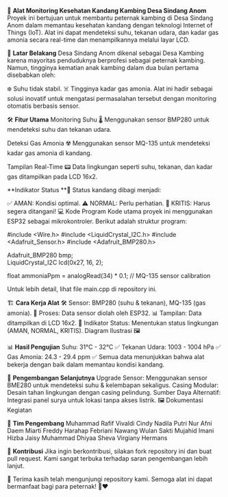🐐 **Alat Monitoring Kesehatan Kandang Kambing Desa Sindang Anom**
Proyek ini bertujuan untuk membantu peternak kambing di Desa Sindang Anom dalam memantau kesehatan kandang dengan teknologi Internet of Things (IoT). Alat ini dapat mendeteksi suhu, tekanan udara, dan kadar gas amonia secara real-time dan menampilkannya melalui layar LCD.

🎯 **Latar Belakang**
Desa Sindang Anom dikenal sebagai Desa Kambing karena mayoritas penduduknya berprofesi sebagai peternak kambing. Namun, tingginya kematian anak kambing dalam dua bulan pertama disebabkan oleh:

❄️ Suhu tidak stabil.
☠️ Tingginya kadar gas amonia.
Alat ini hadir sebagai solusi inovatif untuk mengatasi permasalahan tersebut dengan monitoring otomatis berbasis sensor.

🛠️ **Fitur Utama**
Monitoring Suhu 🌡️
Menggunakan sensor BMP280 untuk mendeteksi suhu dan tekanan udara.

Deteksi Gas Amonia ☢️
Menggunakan sensor MQ-135 untuk mendeteksi kadar gas amonia di kandang.

Tampilan Real-Time 📟
Data lingkungan seperti suhu, tekanan, dan kadar gas ditampilkan pada LCD 16x2.

**Indikator Status **🚦
Status kandang dibagi menjadi:

✅ AMAN: Kondisi optimal.
⚠️ NORMAL: Perlu perhatian.
🛑 KRITIS: Harus segera ditangani!
💻 Kode Program
Kode utama proyek ini menggunakan ESP32 sebagai mikrokontroler. Berikut adalah struktur program:

#include <Wire.h>
#include <LiquidCrystal_I2C.h>
#include <Adafruit_Sensor.h>
#include <Adafruit_BMP280.h>

Adafruit_BMP280 bmp;  
LiquidCrystal_I2C lcd(0x27, 16, 2);

float ammoniaPpm = analogRead(34) * 0.1;  // MQ-135 sensor calibration

Untuk lebih detail, lihat file main.cpp di repository ini.

🏗️ **Cara Kerja Alat**
🛠️ Sensor: BMP280 (suhu & tekanan), MQ-135 (gas amonia).
🔄 Proses: Data sensor diolah oleh ESP32.
📊 Tampilan: Data ditampilkan di LCD 16x2.
🚦 Indikator Status: Menentukan status lingkungan (AMAN, NORMAL, KRITIS).
Diagram Ilustrasi 🖼️

📊 **Hasil Pengujian**
Suhu: 31°C - 32°C ✅
Tekanan Udara: 1003 - 1004 hPa ✅
Gas Amonia: 24.3 - 29.4 ppm ✅
Semua data menunjukkan bahwa alat bekerja dengan baik dalam memantau kondisi kandang.

🚀 **Pengembangan Selanjutnya**
Upgrade Sensor: Menggunakan sensor BME280 untuk mendeteksi suhu & kelembapan sekaligus.
Casing Modular: Desain tahan lingkungan dengan casing pelindung.
Sumber Daya Alternatif: Integrasi panel surya untuk lokasi tanpa akses listrik.
🖼️ Dokumentasi Kegiatan

👥 **Tim Pengembang**
Muhammad Rafif Vivaldi
Cindy Nadila Putri
Nur Afni Daem Miarti
Freddy Harahap
Febriani Nawang Wulan
Sakti Mujahid Imani
Hizba Jaisy Muhammad
Dhiyaa Sheva Virgiany Hermans

🤝 **Kontribusi**
Jika ingin berkontribusi, silakan fork repository ini dan buat pull request. Kami sangat terbuka terhadap saran pengembangan lebih lanjut.

🎉 Terima kasih telah mengunjungi repository kami. Semoga alat ini dapat bermanfaat bagi para peternak! 🐐❤️
